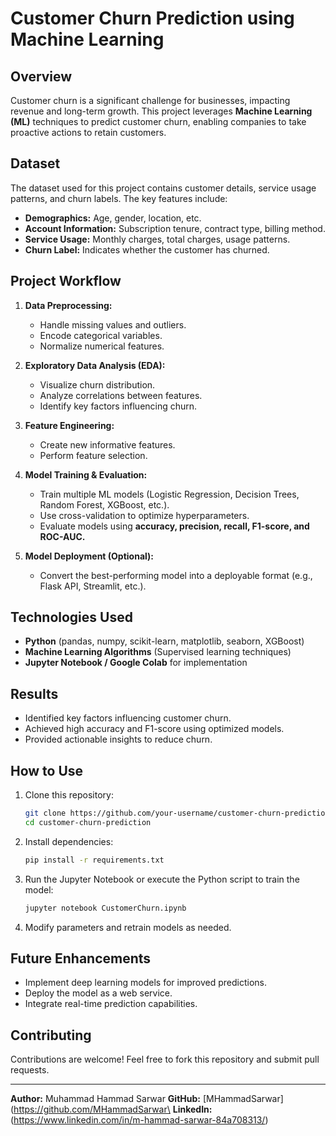 # Customer Churn Prediction using Machine Learning

## Overview

Customer churn is a significant challenge for businesses, impacting revenue and long-term growth. This project leverages **Machine Learning (ML)** techniques to predict customer churn, enabling companies to take proactive actions to retain customers.

## Dataset

The dataset used for this project contains customer details, service usage patterns, and churn labels. The key features include:

- **Demographics:** Age, gender, location, etc.
- **Account Information:** Subscription tenure, contract type, billing method.
- **Service Usage:** Monthly charges, total charges, usage patterns.
- **Churn Label:** Indicates whether the customer has churned.

## Project Workflow

1. **Data Preprocessing:**

   - Handle missing values and outliers.
   - Encode categorical variables.
   - Normalize numerical features.

2. **Exploratory Data Analysis (EDA):**

   - Visualize churn distribution.
   - Analyze correlations between features.
   - Identify key factors influencing churn.

3. **Feature Engineering:**

   - Create new informative features.
   - Perform feature selection.

4. **Model Training & Evaluation:**

   - Train multiple ML models (Logistic Regression, Decision Trees, Random Forest, XGBoost, etc.).
   - Use cross-validation to optimize hyperparameters.
   - Evaluate models using **accuracy, precision, recall, F1-score, and ROC-AUC.**

5. **Model Deployment (Optional):**

   - Convert the best-performing model into a deployable format (e.g., Flask API, Streamlit, etc.).

## Technologies Used

- **Python** (pandas, numpy, scikit-learn, matplotlib, seaborn, XGBoost)
- **Machine Learning Algorithms** (Supervised learning techniques)
- **Jupyter Notebook / Google Colab** for implementation

## Results

- Identified key factors influencing customer churn.
- Achieved high accuracy and F1-score using optimized models.
- Provided actionable insights to reduce churn.

## How to Use

1. Clone this repository:
   ```bash
   git clone https://github.com/your-username/customer-churn-prediction.git
   cd customer-churn-prediction
   ```
2. Install dependencies:
   ```bash
   pip install -r requirements.txt
   ```
3. Run the Jupyter Notebook or execute the Python script to train the model:
   ```bash
   jupyter notebook CustomerChurn.ipynb
   ```
4. Modify parameters and retrain models as needed.

## Future Enhancements

- Implement deep learning models for improved predictions.
- Deploy the model as a web service.
- Integrate real-time prediction capabilities.

## Contributing

Contributions are welcome! Feel free to fork this repository and submit pull requests.


---

**Author:** Muhammad Hammad Sarwar
**GitHub:** [MHammadSarwar](https://github.com/MHammadSarwar\
**LinkedIn:** (https://www.linkedin.com/in/m-hammad-sarwar-84a708313/)


